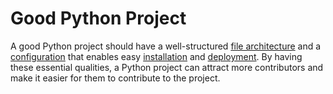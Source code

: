 # Good Python Project

A good Python project should have a well-structured [file architecture](file-architecture.md) and a [configuration](configuration.md) that enables easy [installation](installation.md) and [deployment](deployment.md).
By having these essential qualities, a Python project can attract more contributors and make it easier for them to contribute to the project.

